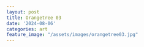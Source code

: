 ```yaml
---
layout: post
title: Orangetree 03
date: '2024-08-06'
categories: art
feature_image: "/assets/images/orangetree03.jpg"
---
```

